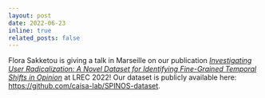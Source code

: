 ```yaml
---
layout: post
date: 2022-06-23 
inline: true
related_posts: false
---
```


Flora Sakketou is giving a talk in Marseille on our publication [*Investigating User Radicalization: A Novel Dataset for Identifying Fine-Grained Temporal Shifts in Opinion*](https://aclanthology.org/2022.lrec-1.405.pdf) at LREC 2022! Our dataset is publicly available here: https://github.com/caisa-lab/SPINOS-dataset.
